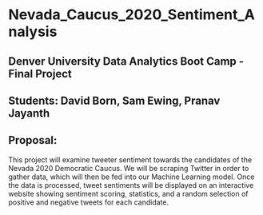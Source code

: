 # Nevada_Caucus_2020_Sentiment_Analysis
## Denver University Data Analytics Boot Camp - Final Project
## Students: David Born, Sam Ewing, Pranav Jayanth

## Proposal:

This project will examine tweeter sentiment towards the candidates of the Nevada 2020 Democratic Caucus. We will be scraping Twitter in order to gather data, which will then be fed into our Machine Learning model. Once the data is processed, tweet sentiments will be displayed on an interactive website showing sentiment scoring, statistics, and a random selection of positive and negative tweets for each candidate.


